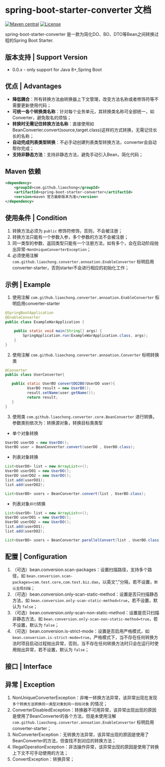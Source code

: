 # spring-boot-starter-converter 文档
[![Maven central](https://maven-badges.herokuapp.com/maven-central/com.github.liaochong/spring-boot-starter-converter/badge.svg)](https://maven-badges.herokuapp.com/maven-central/com.github.liaochong/spring-boot-starter-converter)
[![License](http://img.shields.io/:license-apache-brightgreen.svg)](http://www.apache.org/licenses/LICENSE-2.0.html)

spring-boot-starter-converter 是一款为简化DO、BO、DTO等Bean之间转换过程的Spring Boot Starter.

版本支持 | Support Version
------------------

- 0.0.x - only support for Java 8+,Spring Boot

优点 | Advantages
------------------

- **降低耦合**：所有转换方法由转换器上下文管理，改变方法名称或者修饰符等不需要更新使用代码；
- **可统一各个转换类名称**：针对每个业务单元，其转换类名称可全部统一，如Converter，避免取名的烦恼；
- **转换时无需记住转换方法名称**：直接使用如BeanConverter.convert(source,target.class)这样的方式转换，无需记住长长的名称；
- **自动完成列表类型转换**：不必手动创建列表类型转换方法，converter会自动帮你完成；
- **支持非静态方法**：支持非静态方法，避免手动引入Bean，简化代码；

Maven 依赖
------------------
```xml
<dependency>
    <groupId>com.github.liaochong</groupId>
    <artifactId>spring-boot-starter-converter</artifactId>
    <version>maven 官方最新版本为准</version>
</dependency>
```

使用条件 | Condition
------------------
1. 转换方法必须为 `public` 修饰符修饰，否则，不会被注册；
2. 转换方法只能有一个参数入参，多个参数的方法不会被注册；
3. 同一类型的参数、返回类型只能有一个注册方法，如有多个，会在启动阶段抛出异常-`NonUniqueConverterException`； 
4. 必须使用注解 `com.github.liaochong.converter.annoation.EnableConverter` 标明启用converter-starter，否则starter不会进行相应的初始化工作；

示例 | Example
------------------

1. 使用注解 `com.github.liaochong.converter.annoation.EnableConverter` 标明启用converter-starter

```java
@SpringBootApplication
@EnableConverter
public class ExampleWarApplication {

    public static void main(String[] args) {
        SpringApplication.run(ExampleWarApplication.class, args);
    }
}
```

2. 使用注解 `com.github.liaochong.converter.annoation.Converter` 标明转换类

```java
@Converter
public class UserConverter{

   public static UserBO convertDO2BO(UserDO user){
          UserBO result = new UserBO();
          result.setName(user.getName());
          return result;
   }
}
```
3. 使用类 `com.github.liaochong.converter.core.BeanConverter` 进行转换，参数类别依次为：转换源对象，转换目标类类型

- 单个对象转换
```java
UserDO userDO = new UserDO();
UserBO user = BeanConverter.convert(userDO , UserBO.class);
```
- 列表对象转换
```java
List<UserDO> list = new ArrayList<>();
UserDO userDO1 = new UserDO();
UserDO userDO2 = new UserDO();
list.add(userDO1);
list.add(userDO2);

List<UserBO> users = BeanConverter.convert(list , UserBO.class);
```
- 列表对象`并行`转换
```java
List<UserDO> list = new ArrayList<>();
UserDO userDO1 = new UserDO();
UserDO userDO2 = new UserDO();
list.add(userDO1);
list.add(userDO2);

List<UserBO> users = BeanConverter.parallelConvert(list , UserBO.class);
```
配置 | Configuration
--------------------
1. （可选）bean.conversion.scan-packages：设置扫描路径，支持多个路径，如 `bean.conversion.scan-packages=com.test.core,com.test.biz.dao`，以英文“,”分隔，若不设置，`默认全局扫描`；
2. （可选）bean.conversion.only-scan-static-method：设置是否只扫描静态方法，如 `bean.conversion.only-scan-static-method=true`，若不设置，默认为 `false`；
3. （可选）bean.conversion.only-scan-non-static-method：设置是否只扫描非静态方法，如 `bean.conversion.only-scan-non-static-method=true`，若不设置，默认为 `false`；
4. （可选）bean.conversion.is-strict-mode：设置是否启用严格模式，如`bean.conversion.is-strict-mode=true`，严格模式下，当不存在任何转换方法时项目启动过程抛出异常，否则，当不存在任何转换方法时只会在运行时使用抛出异常，若不设置，默认为 `false`；

接口 | Interface
-------------------


异常 | Exception
-------------------
1. NonUniqueConverterException：非唯一转换方法异常，该异常出现在发现 `多个转换方法转换同一类型对象到同一目标对象` 的情况；
2. ConverterDisabledException：转换器不可用异常，该异常出现出现的原因是使用了BeanConverter的各个方法，但是未使用注解 `com.github.liaochong.converter.annoation.EnableConverter` 标明启用converter-starter；
3. NoConverterException：无转换方法异常，该异常出现的原因是使用了BeanConverter的方法，但查找不到对应的转换方法；
4. IllegalOperationException：非法操作异常，该异常出现的原因是使用了转换上下文不可手动使用的方法；
5. ConvertException：转换异常；
